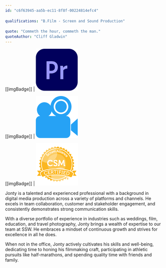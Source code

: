 ```yaml
---
id: "c6f63945-aa5b-ec11-8f8f-00224814efc4"

qualifications: "B.Film - Screen and Sound Production"

quote: "Commeth the hour, commeth the man."
quoteAuthor: "Cliff Gladwin"
---
```


[[imgBadge]]
| ![](../badges/Designer-adobe-premiere.png)

[[imgBadge]]
| ![](../badges/Designer-camera.png)

[[imgBadge]]
| ![](../badges/Certification-scrumalliance-master.png)

Jonty is a talented and experienced professional with a background in digital media production across a variety of platforms and channels. He excels in team collaboration, customer and stakeholder engagement, and consistently demonstrates strong communication skills.

With a diverse portfolio of experience in industries such as weddings, film, education, and travel photography, Jonty brings a wealth of expertise to our team at SSW. He embraces a mindset of continuous growth and strives for excellence in all he does.

When not in the office, Jonty actively cultivates his skills and well-being, dedicating time to honing his filmmaking craft, participating in athletic pursuits like half-marathons, and spending quality time with friends and family. 
